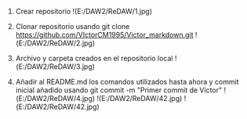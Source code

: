 1. Crear repositorio
!(E:/DAW2/ReDAW/1.jpg)

2. Clonar repositorio usando git clone https://github.com/VIctorCM1995/Victor_markdown.git
!(E:/DAW2/ReDAW/2.jpg)

3. Archivo y carpeta creados en el repositorio local
!(E:/DAW2/ReDAW/3.jpg)

4. Añadir al README.md los comandos utilizados hasta ahora y commit inicial añadido usando git commit -m "Primer commit de Victor"
!(E:/DAW2/ReDAW/4.jpg)
!(E:/DAW2/ReDAW/42.jpg)
!(E:/DAW2/ReDAW/42.jpg)
